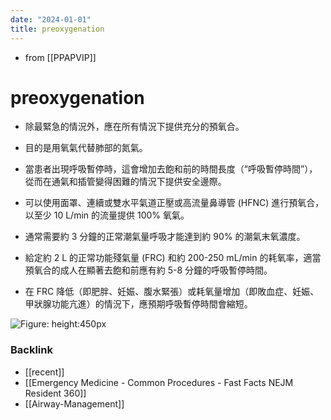 ```yaml
---
date: "2024-01-01"
title: preoxygenation
---
```



- from [[PPAPVIP]]

# preoxygenation

- 除最緊急的情況外，應在所有情況下提供充分的預氧合。
- 目的是用氧氣代替肺部的氮氣。
- 當患者出現呼吸暫停時，這會增加去飽和前的時間長度（“呼吸暫停時間”），從而在通氣和插管變得困難的情況下提供安全邊際。
- 可以使用面罩、連續或雙水平氣道正壓或高流量鼻導管 (HFNC) 進行預氧合，以至少 10 L/min 的流量提供 100% 氧氣。
- 通常需要約 3 分鐘的正常潮氣量呼吸才能達到約 90% 的潮氣末氧濃度。

- 給定約 2 L 的正常功能殘氣量 (FRC) 和約 200-250 mL/min 的耗氧率，適當預氧合的成人在顯著去飽和前應有約 5-8 分鐘的呼吸暫停時間。
- 在 FRC 降低（即肥胖、妊娠、腹水緊張）或耗氧量增加（即敗血症、妊娠、甲狀腺功能亢進）的情況下，應預期呼吸暫停時間會縮短。

![Figure: height:450px](https://i.imgur.com/qWa66N4.png)

### Backlink

- [[recent]]
- [[Emergency Medicine - Common Procedures - Fast Facts  NEJM Resident 360]]
- [[Airway-Management]]
